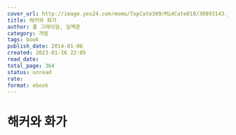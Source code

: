 ```yaml
---
cover_url: http://image.yes24.com/momo/TopCate309/MidCate010/30893143.jpg
title: 해커와 화가
author: 폴 그레이엄, 임백준
category: 개발
tags: book
publish_date: 2014-01-06
created: 2023-01-16 22:05
read_date:
total_page: 364
status: unread
rate:
format: ebook
---
```


# 해커와 화가
